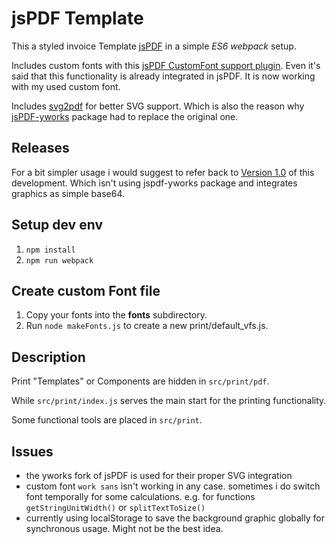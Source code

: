 # jsPDF Template

This a styled invoice Template [jsPDF](https://github.com/MrRio/jsPDF) in a simple _ES6 webpack_ setup.

Includes custom fonts with this [jsPDF CustomFont support plugin](https://github.com/sphilee/jsPDF-CustomFonts-support). Even it's said that this functionality is already integrated in jsPDF. It is now working with my used custom font.

Includes [svg2pdf](https://github.com/yWorks/svg2pdf.js) for better SVG support. Which is also the reason why [jsPDF-yworks](https://github.com/yWorks/jsPDF) package had to replace the original one.

## Releases

For a bit simpler usage i would suggest to refer back to [Version 1.0](https://github.com/AndreKelling/jspdf-template/releases/tag/1.0) of this development. Which isn't using jspdf-yworks package and integrates graphics as simple base64.

## Setup dev env

1. `npm install`
2. `npm run webpack`

## Create custom Font file

1. Copy your fonts into the **fonts** subdirectory.
2. Run `node makeFonts.js` to create a new print/default_vfs.js.   

## Description

Print "Templates" or Components are hidden in `src/print/pdf`.

While `src/print/index.js` serves the main start for the printing functionality.

Some functional tools are placed in `src/print`.

## Issues

* the yworks fork of jsPDF is used for their proper SVG integration
* custom font `work sans` isn't working in any case. sometimes i do switch font temporally for some calculations. e.g. for functions `getStringUnitWidth()` or `splitTextToSize()`
* currently using localStorage to save the background graphic globally for synchronous usage. Might not be the best idea.
